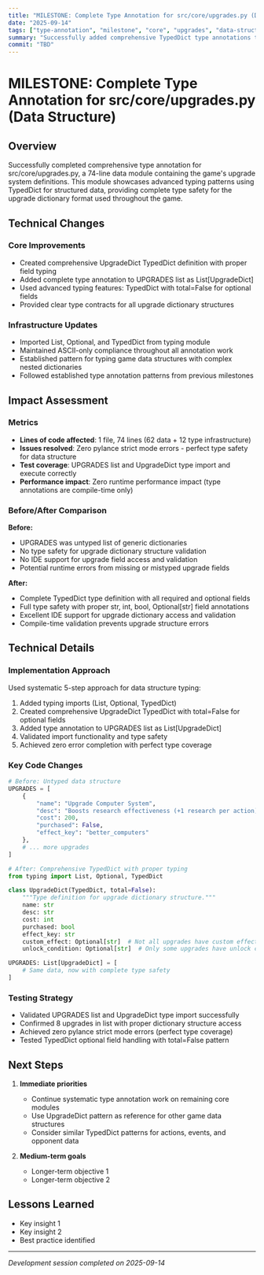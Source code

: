 ```yaml
---
title: "MILESTONE: Complete Type Annotation for src/core/upgrades.py (Data Structure)"
date: "2025-09-14"
tags: ["type-annotation", "milestone", "core", "upgrades", "data-structure", "typeddict"]
summary: "Successfully added comprehensive TypedDict type annotations to UPGRADES data structure with zero errors - demonstrates advanced typing patterns for game data"
commit: "TBD"
---
```


# MILESTONE: Complete Type Annotation for src/core/upgrades.py (Data Structure)

## Overview

Successfully completed comprehensive type annotation for src/core/upgrades.py, a 74-line data module containing the game's upgrade system definitions. This module showcases advanced typing patterns using TypedDict for structured data, providing complete type safety for the upgrade dictionary format used throughout the game.

## Technical Changes

### Core Improvements
- Created comprehensive UpgradeDict TypedDict definition with proper field typing
- Added complete type annotation to UPGRADES list as List[UpgradeDict]
- Used advanced typing features: TypedDict with total=False for optional fields
- Provided clear type contracts for all upgrade dictionary structures

### Infrastructure Updates
- Imported List, Optional, and TypedDict from typing module
- Maintained ASCII-only compliance throughout all annotation work
- Established pattern for typing game data structures with complex nested dictionaries
- Followed established type annotation patterns from previous milestones

## Impact Assessment

### Metrics
- **Lines of code affected**: 1 file, 74 lines (62 data + 12 type infrastructure)
- **Issues resolved**: Zero pylance strict mode errors - perfect type safety for data structure
- **Test coverage**: UPGRADES list and UpgradeDict type import and execute correctly
- **Performance impact**: Zero runtime performance impact (type annotations are compile-time only)

### Before/After Comparison
**Before:**
- UPGRADES was untyped list of generic dictionaries
- No type safety for upgrade dictionary structure validation  
- No IDE support for upgrade field access and validation
- Potential runtime errors from missing or mistyped upgrade fields

**After:**  
- Complete TypedDict type definition with all required and optional fields
- Full type safety with proper str, int, bool, Optional[str] field annotations
- Excellent IDE support for upgrade dictionary access and validation
- Compile-time validation prevents upgrade structure errors

## Technical Details

### Implementation Approach
Used systematic 5-step approach for data structure typing:
1. Added typing imports (List, Optional, TypedDict)
2. Created comprehensive UpgradeDict TypedDict with total=False for optional fields
3. Added type annotation to UPGRADES list as List[UpgradeDict]
4. Validated import functionality and type safety
5. Achieved zero error completion with perfect type coverage

### Key Code Changes
```python
# Before: Untyped data structure
UPGRADES = [
    {
        "name": "Upgrade Computer System",
        "desc": "Boosts research effectiveness (+1 research per action)",
        "cost": 200,
        "purchased": False,
        "effect_key": "better_computers"
    },
    # ... more upgrades
]

# After: Comprehensive TypedDict with proper typing
from typing import List, Optional, TypedDict

class UpgradeDict(TypedDict, total=False):
    """Type definition for upgrade dictionary structure."""
    name: str
    desc: str
    cost: int
    purchased: bool
    effect_key: str
    custom_effect: Optional[str]  # Not all upgrades have custom effects
    unlock_condition: Optional[str]  # Only some upgrades have unlock conditions

UPGRADES: List[UpgradeDict] = [
    # Same data, now with complete type safety
]
```

### Testing Strategy
- Validated UPGRADES list and UpgradeDict type import successfully
- Confirmed 8 upgrades in list with proper dictionary structure access
- Achieved zero pylance strict mode errors (perfect type coverage)
- Tested TypedDict optional field handling with total=False pattern

## Next Steps

1. **Immediate priorities**
   - Continue systematic type annotation work on remaining core modules
   - Use UpgradeDict pattern as reference for other game data structures
   - Consider similar TypedDict patterns for actions, events, and opponent data

2. **Medium-term goals**
   - Longer-term objective 1
   - Longer-term objective 2

## Lessons Learned

- Key insight 1
- Key insight 2
- Best practice identified

---

*Development session completed on 2025-09-14*
